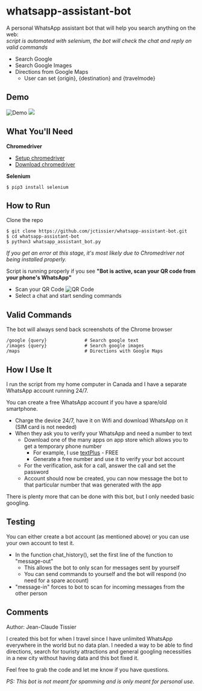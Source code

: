 # whatsapp-assistant-bot

A personal WhatsApp assistant bot that will help you search anything on the web:
<br><i>script is automated with selenium, the bot will check the chat and reply on valid commands</i>
  * Search Google
  * Search Google Images
  * Directions from Google Maps
     * User can set {origin}, {destination} and {travelmode}

## Demo
![Demo](https://i.imgur.com/aRdPR81.gif) 
![](https://i.imgur.com/aRdPR81.gif)

## What You'll Need
**Chromedriver**

* [Setup chromedriver](http://www.kenst.com/2015/03/installing-chromedriver-on-mac-osx/)
* [Download chromedriver](https://sites.google.com/a/chromium.org/chromedriver/)

**Selenium**
```
$ pip3 install selenium
```

## How to Run
Clone the repo
```
$ git clone https://github.com/jctissier/whatsapp-assistant-bot.git
$ cd whatsapp-assistant-bot
$ python3 whatsapp_assistant_bot.py
```

*If you get an error at this stage, it's most likely due to Chromedriver not being installed properly.*

Script is running properly if you see **"Bot is active, scan your QR code from your phone's WhatsApp"**
* Scan your QR Code
![QR Code](https://github.com/jctissier/whatsapp-assistant-bot/blob/master/documentation/pics/scan_qr_code_doc.png)
* Select a chat and start sending commands

## Valid Commands
The bot will always send back screenshots of the Chrome browser 
``` 
/google {query}              # Search google text
/images {query}              # Search google images
/maps                        # Directions with Google Maps
```

## How I Use It
I run the script from my home computer in Canada and I have a separate WhatsApp account running 24/7. 

You can create a free WhatsApp account if you have a spare/old smartphone. 
* Charge the device 24/7, have it on Wifi and download WhatsApp on it (SIM card is not needed)
* When they ask you to verify your WhatsApp and need a number to text
   * Download one of the many apps on app store which allows you to get a temporary phone number 
      * For example, I use [textPlus](https://textplus.com/) - FREE
      * Generate a free number and use it to verify your bot account
   * For the verification, ask for a call, answer the call and set the password
   * Account should now be created, you can now message the bot to that particular number that was generated with the app
   
There is plenty more that can be done with this bot, but I only needed basic googling. 

## Testing
You can either create a bot account (as mentioned above) or you can use your own account to test it. 

* In the function chat_history(), set the first line of the function to "message-out"
   * This allows the bot to only scan for messages sent by yourself
   * You can send commands to yourself and the bot will respond (no need for a spare account)
* "message-in" forces to bot to scan for incoming messages from the other person


## Comments
Author: Jean-Claude Tissier

I created this bot for when I travel since I have unlimited WhatsApp everywhere in the world but no data plan. I needed a way to be able to find directions, search for touristy attractions and general googling necessities in a new city without having data and this bot fixed it. 

Feel free to grab the code and let me know if you have questions.

*PS: This bot is not meant for spamming and is only meant for personal use.* 
